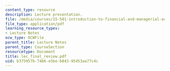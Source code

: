 ```yaml
---
content_type: resource
description: Lecture presentation.
file: /media/courses/15-501-introduction-to-financial-and-managerial-accounting-spring-2004/b375957b74b6e5beb84395453aa77c4c_lec_final_review.pdf
file_type: application/pdf
learning_resource_types:
- Lecture Notes
ocw_type: OCWFile
parent_title: Lecture Notes
parent_type: CourseSection
resourcetype: Document
title: lec_final_review.pdf
uid: b375957b-74b6-e5be-b843-95453aa77c4c
---
```

